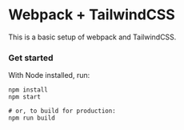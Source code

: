 # Webpack + TailwindCSS

This is a basic setup of webpack and TailwindCSS.

### Get started

With Node installed, run:

```shell
npm install
npm start

# or, to build for production:
npm run build
```
